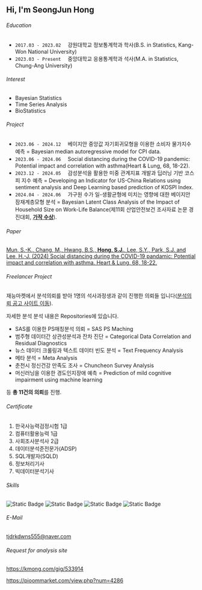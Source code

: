 ## Hi, I'm SeongJun Hong

###### Education
- `2017.03 - 2023.02`　 강원대학교 정보통계학과 학사(B.S. in Statistics, Kang-Won National University)
- `2023.03 - Present`　 중앙대학교 응용통계학과 석사(M.A. in Statistics, Chung-Ang University)

###### Interest
- Bayesian Statistics
- Time Series Analysis
- BioStatistics

###### Project
- `2023.06 - 2024.12`　 베이지안 중앙값 자기회귀모형을 이용한 소비자 물가지수 예측 = Bayesian median autoregressive model for CPI data.
- `2023.06 - 2024.06`　 Social distancing during the COVID-19 pandemic: Potential impact and correlation with asthma(Heart & Lung, 68, 18-22).
- `2023.12 - 2024.05`　 감성분석을 활용한 미중 관계지표 개발과 딥러닝 기반 코스피 지수 예측 = Developing an Indicator for US-China Relations using sentiment analysis and Deep Learning based prediction of KOSPI Index.
- `2024.04 - 2024.06`　 가구원 수가 일-생활균형에 미치는 영향에 대한 베이지안 잠재계층모형 분석 = Bayesian Latent Class Analysis of the Impact of Household Size on Work-Life Balance(제11회 산업안전보건 조사자료 논문 경진대회, [**가작 수상**](https://oshri.kosha.or.kr/oshri/customerInformation/papercontestnotice.do?mode=view&articleNo=450491&article.offset=0&articleLimit=10)).

###### Paper
[Mun, S.-K., Chang, M., Hwang, B.S., **Hong, S.J.**, Lee, S.Y., Park, S.J. and Lee, H.-J. (2024) Social distancing during the COVID-19 pandamic: Potential impact and correlation with asthma. Heart & Lung, 68, 18-22.](https://www.sciencedirect.com/science/article/abs/pii/S014795632400102X)


###### Freelancer Project
재능마켓에서 분석의뢰를 받아 1명의 석사과정생과 같이 진행한 의뢰들 입니다([분석의뢰 공고 사이트 이동](https://kmong.com/gig/533914)).

자세한 분석 분석 내용은 Repositories에 있습니다.

- SAS를 이용한 PS매칭분석 의뢰 = SAS PS Maching
- 범주형 데이터간 상관성분석과 잔차 진단  = Categorical Data Correlation and Residual Diagnostics
- 뉴스 데이터 크롤링과 텍스트 데이터 빈도 분석 = Text Frequency Analysis
- 메타 분석 = Meta Analysis
- 춘천시 정신건강 만족도 조사 = Chuncheon Survey Analysis
- 머신러닝을 이용한 경도인지장애 예측 = Prediction of mild cognitive impairment using machine learning

등 **총 11건의 의뢰**를 진행.

###### Certificate
1. 한국사능력검정시험 1급
2. 컴퓨터활용능력 1급
3. 사회조사분석사 2급
4. 데이터분석준전문가(ADSP)
5. SQL개발자(SQLD)
6. 정보처리기사
7. 빅데이터분석기사

###### Skills
![Static Badge](https://img.shields.io/badge/-brightgreen?style=social&logo=-&logoColor=rgb&logoSize=auto&label=R&labelColor=-&color=-&cacheSeconds=3600)
![Static Badge](https://img.shields.io/badge/-brightgreen?style=social&logo=dsds&logoColor=rgb&logoSize=auto&label=Python&labelColor=-&color=-&cacheSeconds=3600)
![Static Badge](https://img.shields.io/badge/-brightgreen?style=social&logo=-&logoColor=rgb&logoSize=auto&label=SAS&labelColor=-&color=-&cacheSeconds=3600)
![Static Badge](https://img.shields.io/badge/-brightgreen?style=social&logo=-&logoColor=rgb&logoSize=auto&label=Spss&labelColor=-&color=-&cacheSeconds=3600)

###### E-Mail
tjdrkdwns555@naver.com

###### Request for analysis site
https://kmong.com/gig/533914

https://pioommarket.com/view.php?num=4286



